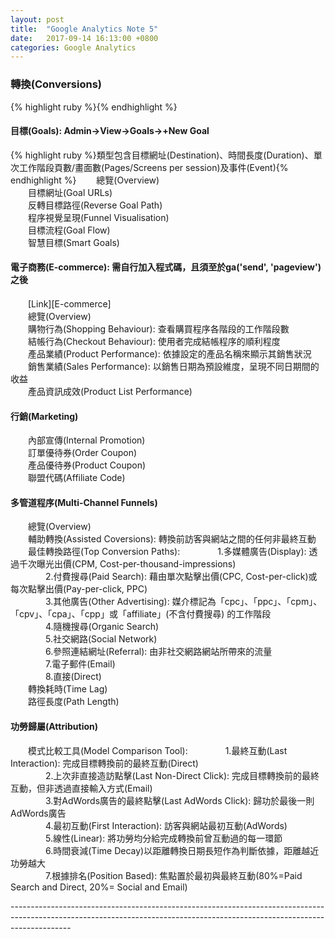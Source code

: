 ```yaml
---
layout: post
title:  "Google Analytics Note 5"
date:   2017-09-14 16:13:00 +0800
categories: Google Analytics
---
```

<h3>轉換(Conversions)</h3>
{% highlight ruby %}{% endhighlight %}
<h4>目標(Goals): Admin→View→Goals→+New Goal</h4>
{% highlight ruby %}類型包含目標網址(Destination)、時間長度(Duration)、單次工作階段頁數/畫面數(Pages/Screens per session)及事件(Event){% endhighlight %}
　　總覽(Overview)<br>
　　目標網址(Goal URLs)<br>
　　反轉目標路徑(Reverse Goal Path)<br>
　　程序視覺呈現(Funnel Visualisation)<br>
　　目標流程(Goal Flow)<br>
　　智慧目標(Smart Goals)<br>
<h4>電子商務(E-commerce): 需自行加入程式碼，且須至於ga('send', 'pageview')之後</h4>
　　[Link][E-commerce]<br>
　　總覽(Overview)<br>
　　購物行為(Shopping Behaviour): 查看購買程序各階段的工作階段數<br>
　　結帳行為(Checkout Behaviour): 使用者完成結帳程序的順利程度<br>
　　產品業績(Product Performance): 依據設定的產品名稱來顯示其銷售狀況<br>
　　銷售業績(Sales Performance): 以銷售日期為預設維度，呈現不同日期間的收益<br>
　　產品資訊成效(Product List Performance)<br>
<h4>行銷(Marketing)</h4>
　　內部宣傳(Internal Promotion)<br>
　　訂單優待券(Order Coupon)<br>
　　產品優待券(Product Coupon)<br>
　　聯盟代碼(Affiliate Code)<br>
<h4>多管道程序(Multi-Channel Funnels)</h4>
　　總覽(Overview)<br>
　　輔助轉換(Assisted Coversions): 轉換前訪客與網站之間的任何非最終互動<br>
　　最佳轉換路徑(Top Conversion Paths): 
　　　　1.多媒體廣告(Display): 透過千次曝光出價(CPM, Cost-per-thousand-impressions)<br>
　　　　2.付費搜尋(Paid Search): 藉由單次點擊出價(CPC, Cost-per-click)或每次點擊出價(Pay-per-click, PPC)<br>
　　　　3.其他廣告(Other Advertising): 媒介標記為「cpc」、「ppc」、「cpm」、「cpv」、「cpa」、「cpp」或「affiliate」(不含付費搜尋) 的工作階段<br>
　　　　4.隨機搜尋(Organic Search)<br>
　　　　5.社交網路(Social Network)<br>
　　　　6.參照連結網址(Referral): 由非社交網路網站所帶來的流量<br>
　　　　7.電子郵件(Email)<br>
　　　　8.直接(Direct)<br>
　　轉換耗時(Time Lag)<br>
　　路徑長度(Path Length)<br>
<h4>功勞歸屬(Attribution)</h4>
　　模式比較工具(Model Comparison Tool): 
　　　　1.最終互動(Last Interaction): 完成目標轉換前的最終互動(Direct)<br>
　　　　2.上次非直接造訪點擊(Last Non-Direct Click): 完成目標轉換前的最終互動，但非透過直接輸入方式(Email)<br>
　　　　3.對AdWords廣告的最終點擊(Last AdWords Click): 歸功於最後一則AdWords廣告<br>
　　　　4.最初互動(First Interaction): 訪客與網站最初互動(AdWords)<br>
　　　　5.線性(Linear): 將功勞均分給完成轉換前曾互動過的每一環節<br>
　　　　6.時間衰減(Time Decay)以距離轉換日期長短作為判斷依據，距離越近功勞越大<br>
　　　　7.根據排名(Position Based): 焦點置於最初與最終互動(80%=Paid Search and Direct, 20%= Social and Email)<br>

---------------------------------------------------------------------------------------------------------------------------------------------------------------------------<br>

[E-commerce]:https://developers.google.com/analytics/devguides/collection/analyticsjs/ecommerce